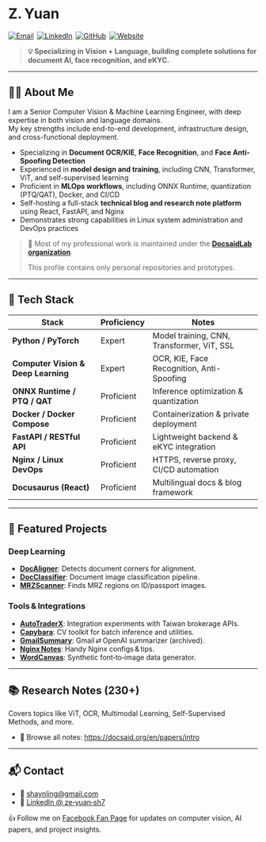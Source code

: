 # Z. Yuan

[![Email](https://img.shields.io/badge/Email-shaynling%40gmail.com-EA4335?logo=gmail&logoColor=white&style=for-the-badge)](mailto:shaynling@gmail.com) 
[![LinkedIn](https://img.shields.io/badge/LinkedIn-Profile-0077B5?logo=linkedin&logoColor=white&style=for-the-badge)](https://www.linkedin.com/in/ze-yuan-sh7) 
[![GitHub](https://img.shields.io/badge/GitHub-zephyr--sh-181717?logo=github&logoColor=white&style=for-the-badge)](https://github.com/zephyr-sh) 
[![Website](https://img.shields.io/badge/Website-docsaid-0A66C2?logo=google-chrome&logoColor=white&style=for-the-badge)](https://docsaid.org/en) 

> **💡 Specializing in Vision + Language, building complete solutions for document AI, face recognition, and eKYC.**

---

## 🧑‍💻 About Me

I am a Senior Computer Vision & Machine Learning Engineer, with deep expertise in both vision and language domains.  
My key strengths include end-to-end development, infrastructure design, and cross-functional deployment.

- Specializing in **Document OCR/KIE**, **Face Recognition**, and **Face Anti-Spoofing Detection**
- Experienced in **model design and training**, including CNN, Transformer, ViT, and self-supervised learning
- Proficient in **MLOps workflows**, including ONNX Runtime, quantization (PTQ/QAT), Docker, and CI/CD
- Self-hosting a full-stack **technical blog and research note platform** using React, FastAPI, and Nginx
- Demonstrates strong capabilities in Linux system administration and DevOps practices

> 📂 Most of my professional work is maintained under the [**DocsaidLab organization**](https://github.com/DocsaidLab).
> 
> This profile contains only personal repositories and prototypes.

---

## 🧠 Tech Stack

| Stack | Proficiency | Notes |
| --- | --- | --- |
| **Python / PyTorch** | Expert | Model training, CNN, Transformer, ViT, SSL |
| **Computer Vision & Deep Learning** | Expert | OCR, KIE, Face Recognition, Anti-Spoofing |
| **ONNX Runtime / PTQ / QAT** | Proficient | Inference optimization & quantization |
| **Docker / Docker Compose** | Proficient | Containerization & private deployment |
| **FastAPI / RESTful API** | Proficient | Lightweight backend & eKYC integration |
| **Nginx / Linux DevOps** | Proficient | HTTPS, reverse proxy, CI/CD automation |
| **Docusaurus (React)** | Proficient | Multilingual docs & blog framework |

---

## 🚀 Featured Projects

### Deep Learning
- [**DocAligner**](https://docsaid.org/en/docs/docaligner): Detects document corners for alignment.  
- [**DocClassifier**](https://docsaid.org/en/docs/docclassifier): Document image classification pipeline.  
- [**MRZScanner**](https://docsaid.org/en/docs/mrzscanner): Finds MRZ regions on ID/passport images.  

### Tools & Integrations
- [**AutoTraderX**](https://docsaid.org/en/docs/autotraderx): Integration experiments with Taiwan brokerage APIs.  
- [**Capybara**](https://docsaid.org/en/docs/capybara): CV toolkit for batch inference and utilities.  
- [**GmailSummary**](https://docsaid.org/en/docs/gmailsummary): Gmail ⇄ OpenAI summarizer (archived).  
- [**Nginx Notes**](https://docsaid.org/en/docs/nginx-notes): Handy Nginx configs & tips.  
- [**WordCanvas**](https://docsaid.org/en/docs/wordcanvas): Synthetic font‑to‑image data generator.  

---

## 📚 Research Notes (230+)

Covers topics like ViT, OCR, Multimodal Learning, Self-Supervised Methods, and more.

- 🧾 Browse all notes: <https://docsaid.org/en/papers/intro>

---

## 📬 Contact

- 📧 [shaynling@gmail.com](mailto:shaynling@gmail.com)   
- 🔗 [LinkedIn @ ze‑yuan‑sh7](https://www.linkedin.com/in/ze-yuan-sh7)

👍 Follow me on [Facebook Fan Page](https://www.facebook.com/profile.php?id=61574315987805) for updates on computer vision, AI papers, and project insights.
